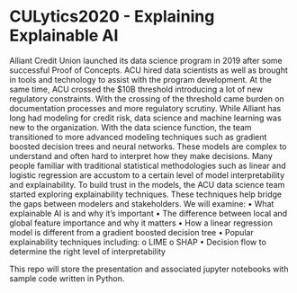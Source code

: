 # CULytics2020 - Explaining Explainable AI

Alliant Credit Union launched its data science program in 2019 after some successful Proof of Concepts. ACU hired data scientists as well as brought in tools and technology to assist with the program development. At the same time, ACU crossed the $10B threshold introducing a lot of new regulatory constraints. With the crossing of the threshold came burden on documentation processes and more regulatory scrutiny.
While Alliant has long had modeling for credit risk, data science and machine learning was new to the organization. With the data science function, the team transitioned to more advanced modeling techniques such as gradient boosted decision trees and neural networks.  These models are complex to understand and often hard to interpret how they make decisions. Many people familiar with traditional statistical methodologies such as linear and logistic regression are accustom to a certain level of model interpretability and explainability.  To build trust in the models, the ACU data science team started exploring explainability techniques. These techniques help bridge the gaps between modelers and stakeholders.
We will examine:
•             What explainable AI is and why it’s important
•             The difference between local and global feature importance and why it matters
•             How a linear regression model is different from a gradient boosted decision tree
•             Popular explainability techniques including:
o             LIME
o             SHAP
•             Decision flow to determine the right level of interpretability
 
This repo will store the presentation and associated jupyter notebooks with sample code written in Python.
